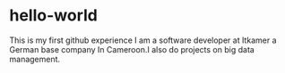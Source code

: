 # hello-world
This is my first github experience
I am a software developer at Itkamer  a German base company In Cameroon.I also do projects on big data management.
